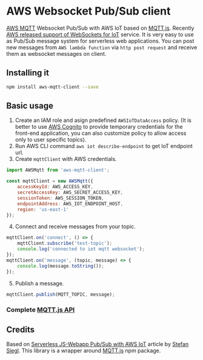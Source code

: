 # AWS Websocket Pub/Sub client

[AWS MQTT](http://docs.aws.amazon.com/iot/latest/developerguide/protocols.html) Websocket Pub/Sub with AWS IoT based on [MQTT.js](https://github.com/mqttjs/MQTT.js).
Recently [AWS released support of WebSockets for IoT](https://aws.amazon.com/about-aws/whats-new/2016/01/aws-iot-now-supports-websockets-custom-keepalive-intervals-and-enhanced-console/) service. It is very easy to use as Pub/Sub message system for serverless web applications. You can post new messages from `AWS lambda function` via `http post request` and receive them as websocket messages on client.

## Installing it

````bash
npm install aws-mqtt-client --save
````

## Basic usage

1.  Create an IAM role and asign predefined `AWSIoTDataAccess` policy. (It is better to use [AWS Cognito](https://aws.amazon.com/cognito/) to provide temporary credentials for the front-end application, you can also customize policy to allow access only to user specific topics).
2.  Run AWS CLI command `aws iot describe-endpoint` to get IoT endpoint url.
3.  Create `mqttClient` with AWS credentials.
````js
import AWSMqtt from 'aws-mqtt-client';

const mqttClient = new AWSMqtt({
	accessKeyId: AWS_ACCESS_KEY,
	secretAccessKey: AWS_SECRET_ACCESS_KEY,
	sessionToken: AWS_SESSION_TOKEN,
	endpointAddress: AWS_IOT_ENDPOINT_HOST,
	region: 'us-east-1'
});
````
4.  Connect and receive messages from your topic.
````js
mqttClient.on('connect', () => {
	mqttClient.subscribe('test-topic');
	console.log('connected to iot mqtt websocket');
});
mqttClient.on('message', (topic, message) => {
	console.log(message.toString());
});
````
5.  Publish a message.
````js
mqttClient.publish(MQTT_TOPIC, message);
````

### Complete [MQTT.js API](https://github.com/mqttjs/MQTT.js#api)

## Credits
Based on [Serverless JS-Webapp Pub/Sub with AWS IoT](http://stesie.github.io/2016/04/aws-iot-pubsub) article by [Stefan Siegl](https://github.com/stesie). This library is a wrapper around [MQTT.js](https://github.com/mqttjs/MQTT.js) npm package.
